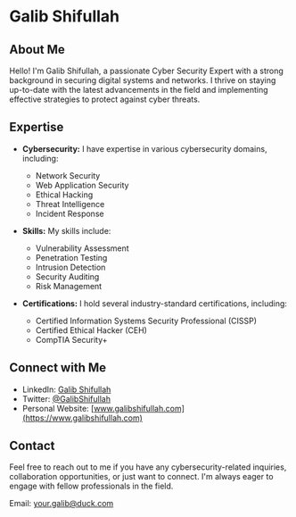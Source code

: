 # Galib Shifullah

## About Me

Hello! I'm Galib Shifullah, a passionate Cyber Security Expert with a strong background in securing digital systems and networks. I thrive on staying up-to-date with the latest advancements in the field and implementing effective strategies to protect against cyber threats.

## Expertise

- **Cybersecurity:** I have expertise in various cybersecurity domains, including:
  - Network Security
  - Web Application Security
  - Ethical Hacking
  - Threat Intelligence
  - Incident Response

- **Skills:** My skills include:
  - Vulnerability Assessment
  - Penetration Testing
  - Intrusion Detection
  - Security Auditing
  - Risk Management

- **Certifications:** I hold several industry-standard certifications, including:
  - Certified Information Systems Security Professional (CISSP)
  - Certified Ethical Hacker (CEH)
  - CompTIA Security+

## Connect with Me

- LinkedIn: [Galib Shifullah](https://www.linkedin.com/dukesec/)
- Twitter: [@GalibShifullah](https://twitter.com/dukesec)
- Personal Website: [www.galibshifullah.com](https://www.galibshifullah.com)


## Contact

Feel free to reach out to me if you have any cybersecurity-related inquiries, collaboration opportunities, or just want to connect. I'm always eager to engage with fellow professionals in the field.

Email: your.galib@duck.com
